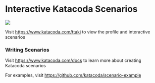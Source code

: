 # Interactive Katacoda Scenarios

[![](http://shields.katacoda.com/katacoda/ttaki/count.svg)](https://www.katacoda.com/ttaki "Get your profile on Katacoda.com")

Visit https://www.katacoda.com/ttaki to view the profile and interactive scenarios

### Writing Scenarios
Visit https://www.katacoda.com/docs to learn more about creating Katacoda scenarios

For examples, visit https://github.com/katacoda/scenario-example
